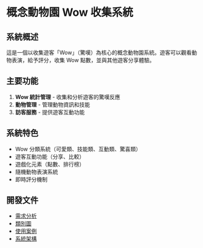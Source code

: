 # 概念動物園 Wow 收集系統

## 系統概述

這是一個以收集遊客「Wow」（驚嘆）為核心的概念動物園系統。遊客可以觀看動物表演，給予評分，收集 Wow 點數，並與其他遊客分享體驗。

## 主要功能

1. **Wow 統計管理** - 收集和分析遊客的驚嘆反應
2. **動物管理** - 管理動物資訊和技能
3. **訪客服務** - 提供遊客互動功能

## 系統特色

- Wow 分類系統（可愛類、技能類、互動類、驚喜類）
- 遊客互動功能（分享、比較）
- 遊戲化元素（點數、排行榜）
- 隨機動物表演系統
- 即時評分機制

## 開發文件

- [需求分析](./docs/requirements.md)
- [類別圖](./docs/class-diagram.md)
- [使用案例](./docs/use-cases.md)
- [系統架構](./docs/architecture.md)

